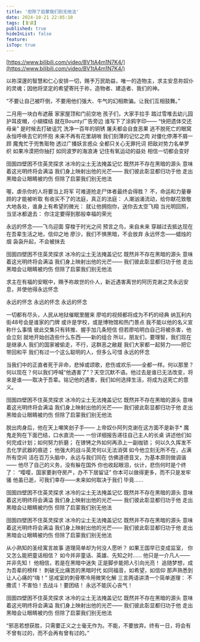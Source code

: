 ```yaml
---
title: '但除了启蒙我们别无他法'
date: 2024-10-21 22:05:10
tags: [复读]
published: true
hideInList: false
feature: 
isTop: true
---
```

[https://www.bilibili.com/video/BV1tA4m1N7K4/](https://www.bilibili.com/video/BV1tA4m1N7K4/)

以祢深邃的智慧和仁心安排一切，赐予万民助益，唯一的造物主，求主安息祢奴仆的灵魂；因他将坚定的希望寄托于祢，造物者、建造者、我们的神。

“不要让自己被吓倒，不要用他们强大、牛气的幻相欺骗。让我们互相鼓舞。”

二月用一块白布遮蔽
家家屋顶和门前空地
孩子们，大家手拉手
踏过雪堆去幼儿园
护耳皮帽，小蝴蝶结
就在Bounty广告旁边
谁写下了涂鸦字印——
“快把遗体交还母亲”
是时候去打破诅咒
洗净一百年的铜锈
屠夫都会自食恶果
逃不脱死亡的眼窝
永恒呼唤去它的怀抱
未来不再有花里胡哨
我们刻薄的记忆之肉
对僵化停滞不屑一顾
魔鬼忙于兜售赃物
透过广播妖言惑众
全都只关心无罪托词
把敌对势力名单罗织
如果冷漠把你抽打
如同波罗的海浪涛
记住有氧运动的益处
相信一切都会变好

囹圄四壁困不住英灵探求
冰冷的尘土无法掩盖记忆
既然并不存在黑暗的源头
意味着这光明终将会满溢
我们身上映射出他的光芒——
我们彼此彰显都归功于他
走出黑暗会让眼睛被灼伤
但除了启蒙我们别无他法

喔，虐杀你的人将要当上将军
可难道抢走尸体者最终会得胜？
不，命运和力量眷顾的才能被听取
有收买不了的法庭，真正的法庭：
人潮汹涌流动，给你献花致敬
大地各处，谁身上有希望的微光：
就让他拥抱你，送你去太空飞翔
当光明回照，当坚冰都退去：
你注定要得到那般幸福的荣光

永远的怀念——飞鸟迎面
穿梭于时光之间
预言之鸟，来自未来
穿越过去抵达现在
在吾辈生活之地，信仰之地
廖沙，我们不惧黑暗，不会放弃
永远怀念——蜡烛的烟
袅袅升起，不会被抹去

囹圄四壁困不住英灵探求
冰冷的尘土无法掩盖记忆
既然并不存在黑暗的源头
意味着这光明终将会满溢
我们身上映射出他的光芒——
我们彼此彰显都归功于他
走出黑暗会让眼睛被灼伤
但除了启蒙我们别无他法

求主在有福的安眠中，赐予祢故世的仆人，新近遇害离世的阿历克谢之灵永远安息，并使他得永远怀念

永远的怀念
永远的怀念
永远的怀念

一切都有尽头，人民从地狱催眠里醒来
廖哈的视频都将成为不朽的经典
纳瓦利内街48号会是谁家的门牌
或许是学校，或是博物馆和热门景点
我不能以他的名义宣称什么事情
彼此交集只有转推、握手加几条短信
但若廖哈明白自己将被杀害，他会立刻
就地开始创造些什么东西——新的组合
所以，朋友们，要理智，我们现在是继承人
我们的国家被偷走，不行，这群恶之敝屣
我们大家都一起努力——把它带回和平
我们有过一个这么聪明的人，但多么可惜
永远的怀念

当我们中的正直者死于非命，悲悼或颂歌，悲伤或欢乐——全都一样。何以那里？何以现在？何以我们呼喊“他遇害了”？天空沉默不语。他过去是谁已无法改变，将来是谁——取决于吾辈。铭记他的遇害，我们如何选择生活，将成为这死亡的意义。


囹圄四壁困不住英灵探求
冰冷的尘土无法掩盖记忆
既然并不存在黑暗的源头
意味着这光明终将会满溢
我们身上映射出他的光芒——
我们彼此彰显都归功于他
走出黑暗会让眼睛被灼伤
但除了启蒙我们别无他法

脱出肉身后，他在天上嘲笑刽子手——
上帝奴仆阿列克谢在这方面不是新手*
魔鬼走狗在下面巴结，口水直流——
一份详细报告递往自己主人的长桌
讲述他们如何完成计划；如何努力折磨；
在镣铐之外如何再添上一副枷锁；
何以久久挥发不去化学武器的痕迹；
他强大的战斗英灵何以无法消弭
如今他立刻无所不在，占满所有空间
活在百万头脑中，永远与我们同在
仿佛道德音叉，为基本原则做调谐——
他尽了自己的义务，没有躲在国外
你也收起眼泪，伙计，悲伤何时是个终了：
“嘤嘤，国家要剥夺房产，办不下居留证”
你本可以做得更多，而不只是发牢骚
他虽已逝，可我们幸存——未来如何取决于我们
毕竟……

囹圄四壁困不住英灵探求
冰冷的尘土无法掩盖记忆
既然并不存在黑暗的源头
意味着这光明终将会满溢
我们身上映射出他的光芒——
我们彼此彰显都归功于他
走出黑暗会让眼睛被灼伤
但除了启蒙我们别无他法

囹圄四壁困不住英灵探求
冰冷的尘土无法掩盖记忆
既然并不存在黑暗的源头
意味着这光明终将会满溢
我们身上映射出他的光芒——
我们彼此彰显都归功于他
走出黑暗会让眼睛被灼伤
但除了启蒙我们别无他法

从小熟知的圣经寓言故事
道理简单却为何没人愿听？
如果王国早已变成监室，
你又怎么能把童话相信？
如今并非童话、英雄、先知之时……
他只是一介凡人——并非先知！
他相信，若是在黑暗中迷失
正是脚步能把人引向光亮！
追随梦想，成为吾辈的榜样！
刺破无比痛苦的黑暗时代
如同福音，如希望，如信仰
那声熟悉到让人心痛的“嗨！”
惩戒室的刺骨寒冷用微笑化解
三言两语讲清一个简单道理：
不撒谎！不害怕！去战斗！要团结！
永远不能灰心丧气！

囹圄四壁困不住英灵探求
冰冷的尘土无法掩盖记忆
既然并不存在黑暗的源头
意味着这光明终将会满溢
我们身上映射出他的光芒——
我们彼此彰显都归功于他
走出黑暗会让眼睛被灼伤
但除了启蒙我们别无他法

“邪恶若想获胜，只需要正义之士毫无作为。不能，不要放弃。终有一日，将会有不曾有过的，而不会再有曾有过的。”